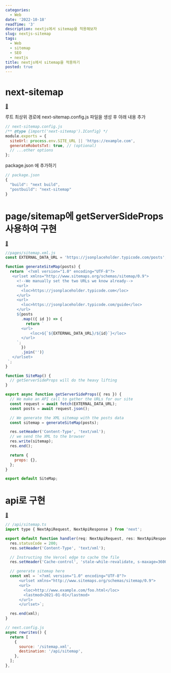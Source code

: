 ```yaml
---
categories:
  - Web
date: '2022-10-18'
readTime: '3'
description: nextjs에서 sitemap을 적용해보자
slug: nextjs-sitemap
tags:
  - Web
  - sitemap
  - SEO
  - nextjs
title: nextjs에서 sitemap을 적용하기
posted: true
---
```


# next-sitemap

[🔗](https://www.npmjs.com/package/next-sitemap#installation)

루트 최상위 경로에 next-sitemap.config.js 파일을 생성 후 아래 내용 추가

```javascript
// next-sitemap.config.js
/** @type {import('next-sitemap').IConfig} */
module.exports = {
  siteUrl: process.env.SITE_URL || 'https://example.com',
  generateRobotsTxt: true, // (optional)
  // ...other options
};
```

package.json 에 추가하기

```javascript
// package.json
{
  "build": "next build",
  "postbuild": "next-sitemap"
}
```

# page/sitemap에 getServerSideProps 사용하여 구현

[🔗](https://nextjs.org/learn/seo/crawling-and-indexing/xml-sitemaps)

```javascript
//pages/sitemap.xml.js
const EXTERNAL_DATA_URL = 'https://jsonplaceholder.typicode.com/posts';

function generateSiteMap(posts) {
  return `<?xml version="1.0" encoding="UTF-8"?>
   <urlset xmlns="http://www.sitemaps.org/schemas/sitemap/0.9">
     <!--We manually set the two URLs we know already-->
     <url>
       <loc>https://jsonplaceholder.typicode.com</loc>
     </url>
     <url>
       <loc>https://jsonplaceholder.typicode.com/guide</loc>
     </url>
     ${posts
       .map(({ id }) => {
         return `
       <url>
           <loc>${`${EXTERNAL_DATA_URL}/${id}`}</loc>
       </url>
     `;
       })
       .join('')}
   </urlset>
 `;
}

function SiteMap() {
  // getServerSideProps will do the heavy lifting
}

export async function getServerSideProps({ res }) {
  // We make an API call to gather the URLs for our site
  const request = await fetch(EXTERNAL_DATA_URL);
  const posts = await request.json();

  // We generate the XML sitemap with the posts data
  const sitemap = generateSiteMap(posts);

  res.setHeader('Content-Type', 'text/xml');
  // we send the XML to the browser
  res.write(sitemap);
  res.end();

  return {
    props: {},
  };
}

export default SiteMap;
```

# api로 구현

[🔗](https://vercel.com/guides/how-do-i-generate-a-sitemap-for-my-nextjs-app-on-vercel)

```javascript
// /api/sitemap.ts
import type { NextApiRequest, NextApiResponse } from 'next';

export default function handler(req: NextApiRequest, res: NextApiResponse) {
  res.statusCode = 200;
  res.setHeader('Content-Type', 'text/xml');

  // Instructing the Vercel edge to cache the file
  res.setHeader('Cache-control', 'stale-while-revalidate, s-maxage=3600');

  // generate sitemap here
  const xml = `<?xml version="1.0" encoding="UTF-8"?>
      <urlset xmlns="http://www.sitemaps.org/schemas/sitemap/0.9"> 
      <url>
        <loc>http://www.example.com/foo.html</loc>
        <lastmod>2021-01-01</lastmod>
      </url>
      </urlset>`;

  res.end(xml);
}
```

```javascript
// next.config.js
async rewrites() {
  return [
    {
      source: '/sitemap.xml',
      destination: '/api/sitemap',
    },
  ];
},
```
